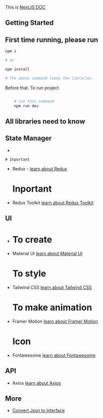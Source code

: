 This is [NextJS DOC](https://nextjs.org/docs)

## Getting Started

## First time running, please run

```bash
npm i

# or

npm install

# The above command loads the libraries

```

Before that. To run project

```bash

    # run this command
    npm run dev

```

## All libraries need to know

## State Manager

-


    # Inportant

-   Redux - [learn about Redux](https://viblo.asia/p/hoc-react-redux-trong-15-phut-1Je5E7q0ZnL)

    # Inportant

-   Redux Toolkit [learn about Redux Toolkit](https://redux-toolkit.js.org/introduction/getting-started)

## UI

-   # To create

-   Material UI [learn about Material UI](https://mui.com/material-ui/getting-started/)

    # To style

-   Tailwind CSS [learn about Tailwind CSS](https://tailwindcss.com/docs/installation)

    # To make animation

-   Framer Motion [learn about Framer Motion](https://www.framer.com/motion/?utm_source=motion-readme-docs)

    # Icon

-   Fontawesome [learn about Fontawesome](https://fontawesome.com/search)

## API

-   Axios [learn about Axios](https://axios-http.com/docs/intro)

## More

-   [Convert Json to Interface](https://transform.tools/json-to-typescript)
